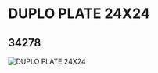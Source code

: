 # DUPLO PLATE 24X24
## 34278
![DUPLO PLATE 24X24](https://lc-www-live-s.legocdn.com/media/bricks/5/2/6194397.jpg)